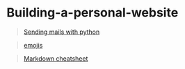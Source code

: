 # Building-a-personal-website

> [Sending mails with python](https://realpython.com/python-send-email/)

> [emojis](https://gist.github.com/rxaviers/7360908)

> [Markdown cheatsheet](https://github.com/adam-p/markdown-here/wiki/Markdown-Cheatsheet)
